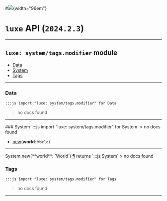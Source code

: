 #![](../../../../../../images/luxe-dark.svg){width="96em"}

# `luxe` API (`2024.2.3`)  


---

## `luxe: system/tags.modifier` module

- [Data](#data)   
- [System](#system)   
- [Tags](#tags)   

---

### Data
`:::js import "luxe: system/tags.modifier" for Data`
> no docs found


<hr/>
### System
`:::js import "luxe: system/tags.modifier" for System`
> no docs found

- [new](#System.new)(**world**: `World`)

<hr/>
<endpoint module="luxe: system/tags.modifier" class="System" signature="new(world : World)"></endpoint>
<signature id="System.new">System.new(**world**: `World`)
<a class="headerlink" href="#System.new" title="Permanent link">¶</a></signature>
<span class='api_ret'>returns</span> `:::js System`
> no docs found   

### Tags
`:::js import "luxe: system/tags.modifier" for Tags`
> no docs found


<hr/>
